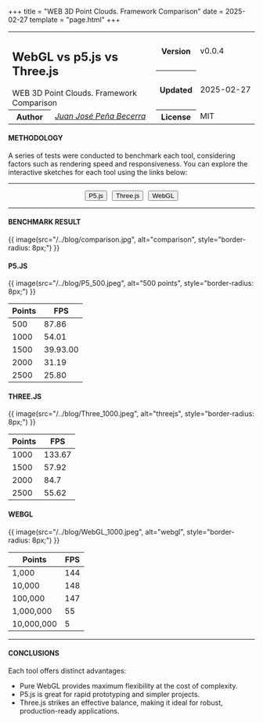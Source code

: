 +++
title = "WEB 3D Point Clouds. Framework Comparison"
date = 2025-02-27
template = "page.html"
+++

<table class="header">
 <tr>
    <td colspan="2" rowspan="2" class="width-auto">
      <h2 class="title">WebGL vs p5.js vs Three.js</h2>
      <span class="subtitle">WEB 3D Point Clouds. Framework Comparison</span>
    </td>
    <th>Version</th>
    <td class="width-min">v0.0.4</td>
  </tr>
  <tr>
    <th>Updated</th>
    <td class="width-min"><time style="white-space: pre;">2025-02-27</time></td>
  </tr>
  <tr>
    <th class="width-min">Author</th>
    <td class="width-auto"><a href="https://mainpage.me/catblue44"><cite> Juan José Peña Becerra
</cite></a></td>
    <th class="width-min">License</th>
    <td>MIT</td>
  </tr>
</table>


#### METHODOLOGY
<p>A series of tests were conducted to benchmark each tool, considering factors such as rendering speed and responsiveness. You can explore the interactive sketches for each tool using the links below:
</p>
<hr>

<div class="button-container" style="display: flex; gap: 10px; justify-content: center; align-items: center;">
    <a href="https://aijs-code-editor-user-content.web.app/Jt0mD7CW0uQHkOj4GzIUIHLkc4h2/Projects/P5_WebCloud/index.html" target="_blank">
      <button style="margin: 0;">P5.js</button>
    </a>
    <a href="https://editor.p5js.org/jujpenabe/full/PzAJrh2a3" target="_blank">
      <button style="margin: 0;">Three.js</button>
    </a>
    <a href="https://editor.p5js.org/jujpenabe/full/O9QSgf-IM" target="_blank">
      <button style="margin: 0;">WebGL</button>
    </a>
</div>


<hr>

#### BENCHMARK RESULT

{{ image(src="/../blog/comparison.jpg", alt="comparison", style="border-radius: 8px;") }}

#### P5.JS

{{ image(src="/../blog/P5_500.jpeg", alt="500 points", style="border-radius: 8px;") }}

<table>
<thead>
<tr>
<th class="width-auto">
Points
</th>
<th class="width-auto">
FPS
</th>
</tr>
</thead>
<tbody>
  <tr>
    <td>
      500
    </td>
    <td>
        87.86
    </td>
  </tr>
  <tr>
    <td>
      1000
    </td>
    <td>
        54.01
    </td>
  </tr>
  <tr>
    <td>
      1500
    </td>
    <td>
       39.93.00
    </td>
  </tr>
    <tr>
     <td>2000</td>
     <td>
        31.19
     </td>
   </tr>
   <tr>
      <td> 2500</td>
      <td>
        25.80
      </td>
    </tr>
  </tbody>
</table>

#### THREE.JS

{{ image(src="/../blog/Three_1000.jpeg", alt="threejs", style="border-radius: 8px;") }}
<table>
  <thead>
  <tr>
  <th class="width-auto">
  Points
  </th>
  <th class="width-auto">
  FPS
  </th>
  </tr>
  </thead>
  <tbody>
  <tr>
    <td>
      1000
    </td>
    <td>
       133.67
    </td>
  </tr>
  <tr>
    <td>
      1500
    </td>
    <td>
      57.92
    </td>
  </tr>
 <tr>
    <td>
      2000
    </td>
    <td>
        84.7
    </td>
  </tr>
   <tr>
      <td> 2500</td>
      <td>
          55.62
      </td>
    </tr>
   </tr>
</tbody>
</table>
 
#### WEBGL

{{ image(src="/../blog/WebGL_1000.jpeg", alt="webgl", style="border-radius: 8px;") }}
<table>
  <thead>
    <tr>
      <th class="width-auto">
        Points
      </th>
      <th class="width-auto">
        FPS
      </th>
    </tr>
  </thead>
  <tbody>
    <tr>
      <td>
        1,000
      </td>
      <td>
          144
      </td>
    </tr>
    <tr>
      <td>
        10,000
      </td>
      <td>
          148
      </td>
    </tr>

   <tr>
      <td>
        100,000
      </td>
      <td>
           147
      </td>
    </tr>
     <tr>
        <td> 1,000,000</td>
        <td>
            55
        </td>
      </tr>
      <tr>
       <td>10,000,000</td>
       <td>
            5
       </td>
     </tr>
  </tbody>
</table>
<hr>

#### CONCLUSIONS

<p>
Each tool offers distinct advantages:
<ul class="incremental">
<li> Pure WebGL provides maximum flexibility at the cost of complexity.</li>
<li> P5.js is great for rapid prototyping and simpler projects.</li>
<li> Three.js strikes an effective balance, making it ideal for robust, production-ready applications.</li>
</ul>
</p>
